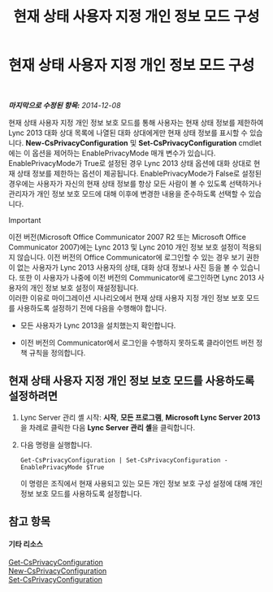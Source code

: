 ﻿---
title: 현재 상태 사용자 지정 개인 정보 모드 구성
TOCTitle: 현재 상태 사용자 지정 개인 정보 모드 구성
ms:assetid: e7a6b873-486d-4dfb-a967-c48f61f237f3
ms:mtpsurl: https://technet.microsoft.com/ko-kr/library/Gg399028(v=OCS.15)
ms:contentKeyID: 49305364
ms.date: 08/10/2015
mtps_version: v=OCS.15
ms.translationtype: HT
---

# 현재 상태 사용자 지정 개인 정보 모드 구성

 

_**마지막으로 수정된 항목:** 2014-12-08_

현재 상태 사용자 지정 개인 정보 보호 모드를 통해 사용자는 현재 상태 정보를 제한하여 Lync 2013 대화 상대 목록에 나열된 대화 상대에게만 현재 상태 정보를 표시할 수 있습니다. **New-CsPrivacyConfiguration** 및 **Set-CsPrivacyConfiguration** cmdlet에는 이 옵션을 제어하는 EnablePrivacyMode 매개 변수가 있습니다. EnablePrivacyMode가 True로 설정된 경우 Lync 2013 상태 옵션에 대화 상대로 현재 상태 정보를 제한하는 옵션이 제공됩니다. EnablePrivacyMode가 False로 설정된 경우에는 사용자가 자신의 현재 상태 정보를 항상 모든 사람이 볼 수 있도록 선택하거나 관리자가 개인 정보 보호 모드에 대해 이후에 변경한 내용을 준수하도록 선택할 수 있습니다.


> [!IMPORTANT]
> 이전 버전(Microsoft Office Communicator 2007 R2 또는 Microsoft Office Communicator 2007)에는 Lync 2013 및 Lync 2010 개인 정보 보호 설정이 적용되지 않습니다. 이전 버전의 Office Communicator에 로그인할 수 있는 경우 보기 권한이 없는 사용자가 Lync 2013 사용자의 상태, 대화 상대 정보나 사진 등을 볼 수 있습니다. 또한 이 사용자가 나중에 이전 버전의 Communicator에 로그인하면 Lync 2013 사용자의 개인 정보 보호 설정이 재설정됩니다.<BR>이러한 이유로 마이그레이션 시나리오에서 현재 상태 사용자 지정 개인 정보 보호 모드를 사용하도록 설정하기 전에 다음을 수행해야 합니다. 
> <UL>
> <LI>
> <P>모든 사용자가 Lync 2013을 설치했는지 확인합니다.</P>
> <LI>
> <P>이전 버전의 Communicator에서 로그인을 수행하지 못하도록 클라이언트 버전 정책 규칙을 정의합니다.</P></LI></UL>



## 현재 상태 사용자 지정 개인 정보 보호 모드를 사용하도록 설정하려면

1.  Lync Server 관리 셸 시작: **시작**, **모든 프로그램**, **Microsoft Lync Server 2013**을 차례로 클릭한 다음 **Lync Server 관리 셸**을 클릭합니다.

2.  다음 명령을 실행합니다.
    
        Get-CsPrivacyConfiguration | Set-CsPrivacyConfiguration -EnablePrivacyMode $True
    
    이 명령은 조직에서 현재 사용되고 있는 모든 개인 정보 보호 구성 설정에 대해 개인 정보 보호 모드를 사용하도록 설정합니다.

## 참고 항목

#### 기타 리소스

[Get-CsPrivacyConfiguration](get-csprivacyconfiguration.md)  
[New-CsPrivacyConfiguration](new-csprivacyconfiguration.md)  
[Set-CsPrivacyConfiguration](set-csprivacyconfiguration.md)

